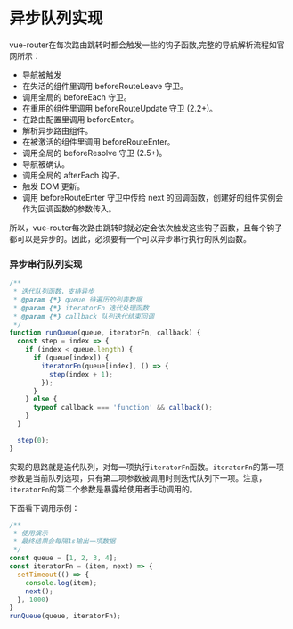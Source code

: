 # 异步队列实现

vue-router在每次路由跳转时都会触发一些的钩子函数,完整的导航解析流程如官网所示：

- 导航被触发
- 在失活的组件里调用 beforeRouteLeave 守卫。
- 调用全局的 beforeEach 守卫。
- 在重用的组件里调用 beforeRouteUpdate 守卫 (2.2+)。
- 在路由配置里调用 beforeEnter。
- 解析异步路由组件。
- 在被激活的组件里调用 beforeRouteEnter。
- 调用全局的 beforeResolve 守卫 (2.5+)。
- 导航被确认。
- 调用全局的 afterEach 钩子。
- 触发 DOM 更新。
- 调用 beforeRouteEnter 守卫中传给 next 的回调函数，创建好的组件实例会作为回调函数的参数传入。

所以，vue-router每次路由跳转时就必定会依次触发这些钩子函数，且每个钩子都可以是异步的。因此，必须要有一个可以异步串行执行的队列函数。

### 异步串行队列实现

```js
/**
 * 迭代队列函数，支持异步
 * @param {*} queue 待遍历的列表数据
 * @param {*} iteratorFn 迭代处理函数
 * @param {*} callback 队列迭代结束回调
 */
function runQueue(queue, iteratorFn, callback) {
  const step = index => {
    if (index < queue.length) {
      if (queue[index]) {
        iteratorFn(queue[index], () => {
          step(index + 1);
        });
      }
    } else {
      typeof callback === 'function' && callback();
    }
  }

  step(0);
}
```

实现的思路就是迭代队列，对每一项执行`iteratorFn`函数。`iteratorFn`的第一项参数是当前队列选项，只有第二项参数被调用时则迭代队列下一项。注意，`iteratorFn`的第二个参数是暴露给使用者手动调用的。

下面看下调用示例：

```js
/**
 * 使用演示
 * 最终结果会每隔1s输出一项数据
 */
const queue = [1, 2, 3, 4];
const iteratorFn = (item, next) => {
  setTimeout(() => {
    console.log(item);
    next();
  }, 1000)
}
runQueue(queue, iteratorFn);
```